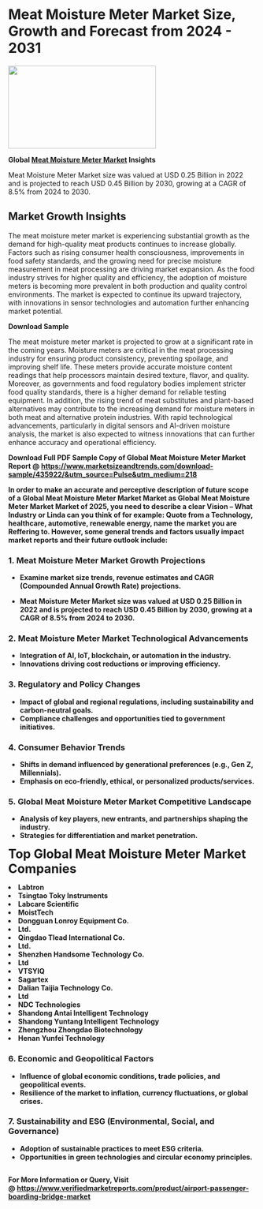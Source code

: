 <H1>Meat Moisture Meter Market Size, Growth and Forecast from 2024 - 2031</H1><img class="aligncenter size-medium wp-image-584254" src="https://thirdeyenews.in/wp-content/uploads/2024/09/Global-Market-Research-300x168.jpeg" alt="" width="300" height="168" /><p><strong>Global&nbsp;<a href="https://www.marketsizeandtrends.com/download-sample/435922/&amp;utm_source=Pulse&amp;utm_medium=218">Meat Moisture Meter Market</a> Insights</strong></p><p>Meat Moisture Meter Market size was valued at USD 0.25 Billion in 2022 and is projected to reach USD 0.45 Billion by 2030, growing at a CAGR of 8.5% from 2024 to 2030.</p><p><h2>Market Growth Insights</h2> <p>The meat moisture meter market is experiencing substantial growth as the demand for high-quality meat products continues to increase globally. Factors such as rising consumer health consciousness, improvements in food safety standards, and the growing need for precise moisture measurement in meat processing are driving market expansion. As the food industry strives for higher quality and efficiency, the adoption of moisture meters is becoming more prevalent in both production and quality control environments. The market is expected to continue its upward trajectory, with innovations in sensor technologies and automation further enhancing market potential.</p> <p><strong>Download Sample</strong></p> <p>The meat moisture meter market is projected to grow at a significant rate in the coming years. Moisture meters are critical in the meat processing industry for ensuring product consistency, preventing spoilage, and improving shelf life. These meters provide accurate moisture content readings that help processors maintain desired texture, flavor, and quality. Moreover, as governments and food regulatory bodies implement stricter food quality standards, there is a higher demand for reliable testing equipment. In addition, the rising trend of meat substitutes and plant-based alternatives may contribute to the increasing demand for moisture meters in both meat and alternative protein industries. With rapid technological advancements, particularly in digital sensors and AI-driven moisture analysis, the market is also expected to witness innovations that can further enhance accuracy and operational efficiency.</p> <p><strong></p><p><span class=""><strong>Download Full PDF Sample Copy of Global Meat Moisture Meter Market Report</strong> @ <a href="https://www.marketsizeandtrends.com/download-sample/435922/&amp;utm_source=Pulse&amp;utm_medium=218" target="_blank">https://www.marketsizeandtrends.com/download-sample/435922/&amp;utm_source=Pulse&amp;utm_medium=218</a></span></p><p>In order to make an accurate and perceptive description of future scope of a Global&nbsp;Meat Moisture Meter Market Market as Global&nbsp;Meat Moisture Meter Market Market of 2025, you need to describe a clear Vision &ndash; What Industry or Linda can you think of for example: Quote from a Technology, healthcare, automotive, renewable energy, name the market you are Reffering to. However, some general trends and factors usually impact market reports and their future outlook include:</p><h3>1.&nbsp;<strong>Meat Moisture Meter Market Growth Projections</strong></h3><ul><li>Examine market size trends, revenue estimates and CAGR (Compounded Annual Growth Rate) projections.</li><li><p>Meat Moisture Meter Market size was valued at USD 0.25 Billion in 2022 and is projected to reach USD 0.45 Billion by 2030, growing at a CAGR of 8.5% from 2024 to 2030.</p></li></ul><h3>2.&nbsp;<strong>Meat Moisture Meter Market Technological Advancements</strong></h3><ul><li>Integration of AI, IoT, blockchain, or automation in the industry.</li><li>Innovations driving cost reductions or improving efficiency.</li></ul><h3>3.&nbsp;<strong>Regulatory and Policy Changes</strong></h3><ul><li>Impact of global and regional regulations, including sustainability and carbon-neutral goals.</li><li>Compliance challenges and opportunities tied to government initiatives.</li></ul><h3>4.&nbsp;<strong>Consumer Behavior Trends</strong></h3><ul><li>Shifts in demand influenced by generational preferences (e.g., Gen Z, Millennials).</li><li>Emphasis on eco-friendly, ethical, or personalized products/services.</li></ul><h3>5.&nbsp;<strong>Global Meat Moisture Meter Market Competitive Landscape</strong></h3><ul><li>Analysis of key players, new entrants, and partnerships shaping the industry.</li><li>Strategies for differentiation and market penetration.</li></ul><p data-pm-slice="1 1 []"><span style="color: inherit; font-family: inherit; font-size: 25px;">Top Global Meat Moisture Meter Market Companies</span></p><div class="" data-test-id=""><p><li>Labtron</li><li> Tsingtao Toky Instruments</li><li> Labcare Scientific</li><li> MoistTech</li><li> Dongguan Lonroy Equipment Co.</li><li> Ltd.</li><li> Qingdao Tlead International Co.</li><li> Ltd.</li><li> Shenzhen Handsome Technology Co.</li><li>Ltd</li><li> VTSYIQ</li><li> Sagartex</li><li> Dalian Taijia Technology Co.</li><li>Ltd</li><li> NDC Technologies</li><li> Shandong Antai Intelligent Technology</li><li> Shandong Yuntang Intelligent Technology</li><li> Zhengzhou Zhongdao Biotechnology</li><li> Henan Yunfei Technology</li></p></div><h3>6.&nbsp;<strong>Economic and Geopolitical Factors</strong></h3><ul><li>Influence of global economic conditions, trade policies, and geopolitical events.</li><li>Resilience of the market to inflation, currency fluctuations, or global crises.</li></ul><h3>7.&nbsp;<strong>Sustainability and ESG (Environmental, Social, and Governance)</strong></h3><ul><li>Adoption of sustainable practices to meet ESG criteria.</li><li>Opportunities in green technologies and circular economy principles.</li></ul><h2><strong style="font-size: 14px;">For More Information or Query, Visit @&nbsp;</strong><a style="background-color: #ffffff; font-size: 14px;" href="https://www.marketsizeandtrends.com/report/meat-moisture-meter-market/" target="_blank">https://www.verifiedmarketreports.com/product/airport-passenger-boarding-bridge-market</a></h2>
